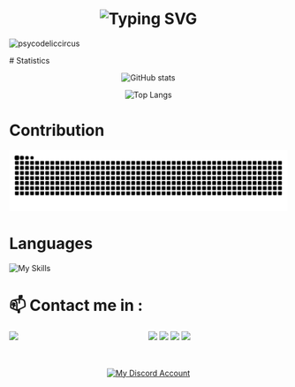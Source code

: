 
<h1 align="center"><img src="https://readme-typing-svg.demolab.com?font=Jetbrains+Mono&weight=900&size=40&duration=3000&pause=1000&color=0A16EB&center=true&vCenter=true&width=1000&height=40&lines=Welcome%2C+I+am+psycodeliccircus;I+specialize+in+Javascript%2C+C%23+and+LUA." alt="Typing SVG" /></h1>
<p align="left"> <img src="https://komarev.com/ghpvc/?username=psycodeliccircus&label=PERFIL+VISUALIZAÇÕES&color=000000&style=for-the-badge&abbreviated=true" alt="psycodeliccircus" /> </p>
# Statistics 
<div align="center">

![GitHub stats](https://github-readme-stats.vercel.app/api?username=psycodeliccircus&count_private=true&show_icons=true&title_color=0A16EB&text_color=ffffff&icon_color=0A16EB&border_color=0d1117&bg_color=0d1117&rank_icon=github&locale=pt-br)

![Top Langs](https://github-readme-stats.vercel.app/api/top-langs/?username=psycodeliccircus&count_private=true&show_icons=true&title_color=0A16EB&text_color=ffffff&icon_color=0A16EB&border_color=0d1117&bg_color=0d1117&locale=pt-br)

</div>

# Contribution
<img alt="github-snake" src="https://raw.githubusercontent.com/psycodeliccircus/psycodeliccircus/output/github-contribution-grid-snake-dark.svg" />


# Languages
![My Skills](https://skillicons.dev/icons?i=js,ts,html,css,nodejs,jquery,bootstrap,vscode,mongodb,postgres,cloudflare,discord,github,git,lua)



# **📫 Contact me in :** &nbsp;

<p align="center">
  <a>
    <img align="left" src ="https://chevereto.renildomarcio.com.br/images/2025/04/26/1c02419ef7c56764dd08fd39e764118d.png" width = 50% >
  </a>
<div> 
  <a href="https://www.youtube.com/renildomarcio" target="_blank"><img src="https://img.shields.io/badge/YouTube-FF0000?style=for-the-badge&logo=youtube&logoColor=white" target="_blank"></a>
 	<a href="https://www.twitch.tv/renildomarcio" target="_blank"><img src="https://img.shields.io/badge/Twitch-9146FF?style=for-the-badge&logo=twitch&logoColor=white" target="_blank"></a>
 <a href="https://discord.gg/renildomarcio" target="_blank"><img src="https://img.shields.io/badge/Discord-7289DA?style=for-the-badge&logo=discord&logoColor=white" target="_blank"></a> 
  <a href = "mailto:renildomrc@gmail.com"><img src="https://img.shields.io/badge/-Gmail-%23333?style=for-the-badge&logo=gmail&logoColor=white" target="_blank"></a>
</div>
<br><br>
<p align="center">
  <a href="https://discord.com/users/767106577022320680" target="_blank">
    <img alt="My Discord Account" src="https://discordbanner.renildomarcio.com.br/avatar/767106577022320680.png"  />
  </a>
</p>
